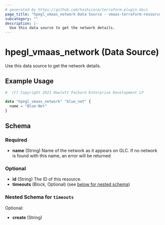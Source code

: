 ```yaml
---
# generated by https://github.com/hashicorp/terraform-plugin-docs
page_title: "hpegl_vmaas_network Data Source - vmaas-terraform-resources"
subcategory: ""
description: |-
  Use this data source to get the network details.
---
```


# hpegl_vmaas_network (Data Source)

Use this data source to get the network details.

## Example Usage

```terraform
#  (C) Copyright 2021 Hewlett Packard Enterprise Development LP

data "hpegl_vmaas_network" "blue_net" {
  name = "Blue-Net"
}
```

<!-- schema generated by tfplugindocs -->
## Schema

### Required

- **name** (String) Name of the network as it appears on GLC. If no network is found with this name, an error will be returned

### Optional

- **id** (String) The ID of this resource.
- **timeouts** (Block, Optional) (see [below for nested schema](#nestedblock--timeouts))

<a id="nestedblock--timeouts"></a>
### Nested Schema for `timeouts`

Optional:

- **create** (String)


